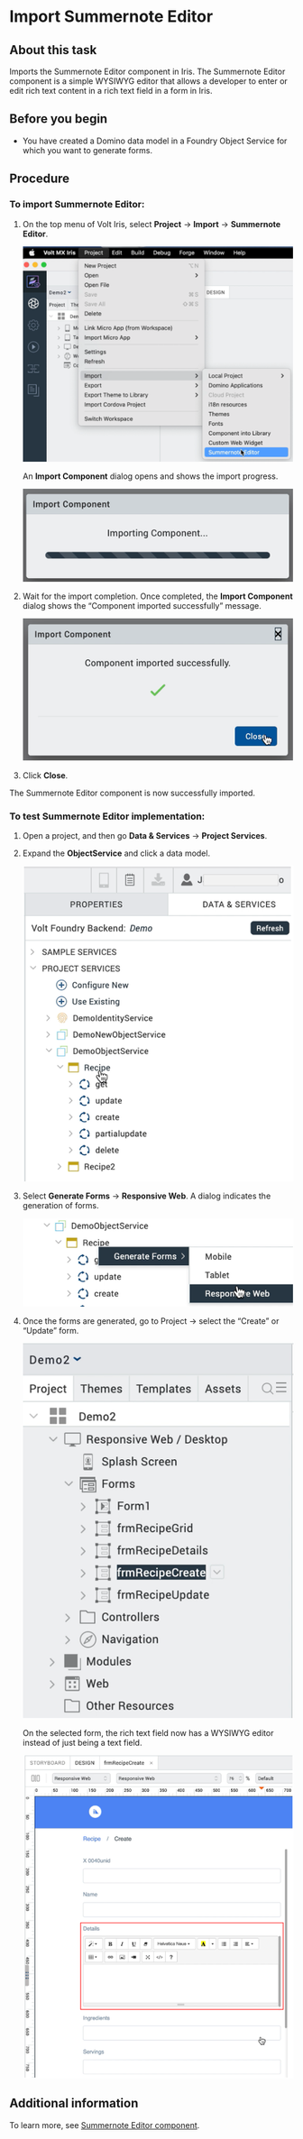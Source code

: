 # Import Summernote Editor

## About this task 

Imports the Summernote Editor component in Iris. The Summernote Editor component is a simple WYSIWYG editor that allows a developer to enter or edit rich text content in a rich text field in a form in Iris.  

## Before you begin

- You have created a Domino data model in a Foundry Object Service for which you want to generate forms.

## Procedure

### To import Summernote Editor:

1. On the top menu of Volt Iris, select **Project** &rarr; **Import** &rarr; **Summernote Editor**. 

    ![Select Summernote](../assets/images/summernoteselect.png)

    An **Import Component** dialog opens and shows the import progress. 

    ![Select form](../assets/images/snimportcomp.png)

2. Wait for the import completion. Once completed, the **Import Component** dialog shows the “Component imported successfully” message.

    ![Select form](../assets/images/snimportsuccess.png)

3. Click **Close**.

The Summernote Editor component is now successfully imported.

### To test Summernote Editor implementation: 

1.	Open a project, and then go **Data & Services** &rarr; **Project Services**.
2.	Expand the **ObjectService** and click a data model.

    ![Select form](../assets/images/snprojservices.png)

3.	Select **Generate Forms** &rarr; **Responsive Web**. A dialog indicates the generation of forms.

    ![Generate form](../assets/images/sngenforms.png)

4.	Once the forms are generated, go to Project &rarr;  select the “Create” or “Update” form.

    ![Select form](../assets/images/sncreateform.png)
    
    On the selected form, the rich text field now has a WYSIWYG editor instead of just being a text field. 

    ![Summernote editor rich text field](../assets/images/snrichtextfield.png)

## Additional information

To learn more, see [Summernote Editor component](../references/summernotewidget.md). 